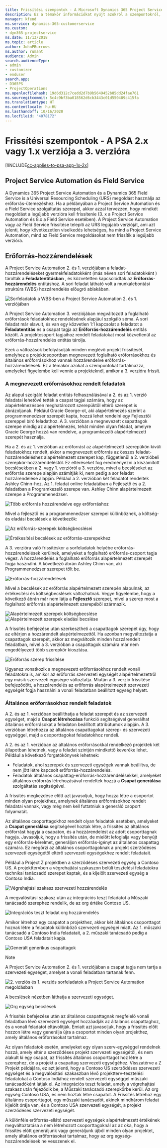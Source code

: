 ```yaml
---
title: Frissítési szempontok - A Microsoft Dynamics 365 Project Service Automation 2.x vagy 1.x verziója a 3. verzióra
description: Ez a témakör információkat nyújt azokról a szempontokról, amelyeket mérlegelnie kell, amikor a Project Service Automation 2.x vagy 1.x verziójáról a 3-as verzióra frissít.
manager: kfend
ms.service: dynamics-365-customerservice
ms.custom:
- dyn365-projectservice
ms.date: 11/13/2018
ms.topic: article
author: JohnPBurrows
ms.author: rumant
audience: Admin
search.audienceType:
- admin
- customizer
- enduser
search.app:
- D365PS
- ProjectOperations
ms.openlocfilehash: 19d6d312c7cedd2d7b9b5649452b85dd24fae761
ms.sourcegitcommit: 5c4c9bf3ba018562d6cb3443c01d550489c415fa
ms.translationtype: HT
ms.contentlocale: hu-HU
ms.lasthandoff: 10/16/2020
ms.locfileid: "4078172"
---
```

# <a name="upgrade-considerations---psa-version-2x-or-1x-to-version-3"></a>Frissítési szempontok - A PSA 2.x vagy 1.x verziója a 3. verzióra
[!INCLUDE[cc-applies-to-psa-app-1x-2x](../includes/cc-applies-to-psa-app-1x-2x.md)]

## <a name="project-service-automation-and-field-service"></a>Project Service Automation és Field Service
A Dynamics 365 Project Service Automation és a Dynamics 365 Field Service is a Universal Resourcing Scheduling (URS) megoldást használja az erőforrás-ütemezéshez. Ha a példányában a Project Service Automation és a Field Service szolgáltatás szerepel, akkor azzal tervezzen, hogy mindkét megoldást a legújabb verzióra kell frissítenie (3. x a Project Service Automation és 8.x a Field Service esetében). A Project Service Automation vagy az Field Service frissítése telepíti az URS legújabb verzióját, ami azt jelenti, hogy következetlen viselkedés lehetséges, ha mind a Project Service Automation, mind az Field Service megoldásokat nem frissítik a legújabb verzióra.

## <a name="resource-assignments"></a>Erőforrás-hozzárendelések
A Project Service Automation 2. és 1. verziójában a feladat-hozzárendeléseket gyermekfeladatokként (más néven sori feladatokként ) tárolták a **Feladatentitásban** , és közvetetten kapcsolódtak az **Erőforrás-hozzárendelés** entitáshoz. A sori feladat látható volt a munkalebontási struktúra (WBS) hozzárendelés előugró ablakában.

![Sorfeladatok a WBS-ben a Project Service Automation 2. és 1. verziójában](media/upgrade-line-task-01.png)

A Project Service Automation 3. verziójában megváltozott a foglalható erőforrások feladatokhoz rendelésének alapjául szolgáló séma. A sori feladat már elavult, és van egy közvetlen 1:1 kapcsolat a feladatot a **Feladatentitás** és a csapat tagja az **Erőforrás-hozzárendelés** entitás között. A projektcsoport tagjaihoz rendelt feladatokat most közvetlenül az erőforrás-hozzárendelés entitás tárolja.  

Ezek a változások befolyásolják minden meglévő projekt frissítését, amelyhez a projektcsoportban megnevezett foglalható erőforrásokhoz és általános erőforrásokhoz vannak hozzárendelve erőforrás-hozzárendelések. Ez a témakör azokat a szempontokat tartalmazza, amelyeket figyelembe kell vennie a projekteknél, amikor a 3. verzióra frissít. 

### <a name="tasks-assigned-to-named-resources"></a>A megnevezett erőforrásokhoz rendelt feladatok
Az alapul szolgáló feladat entitás felhasználásával a 2. és az 1. verzió feladatai lehetővé tették a csapat tagjai számára, hogy az alapértelmezésben meghatározott szerepüktől eltérő szerepet is ábrázoljanak. Például Gracie George-ot, aki alapértelmezés szerint a programmenedzser szerepét kapta, hozzá lehet rendelni egy Fejlesztői szereppel bíró feladathoz. A 3. verzióban a megnevezett csapattagok szerepe mindig az alapértelmezés, tehát minden olyan feladat, amelyre Gracie George hozzá van rendelve, a programkezelő alapértelmezett szerepét használja.

Ha a 2. és az 1. verzióban az erőforrást az alapértelmezett szerepükön kívüli feladatokhoz rendelt, akkor a megnevezett erőforrás az összes feladat-hozzárendeléshez alapértelmezett szerepet kap, függetlenül a 2. verzióbeli szerepkör-hozzárendeléstől. Ez eltéréseket fog eredményezni a kiszámított becslésekben a 2. vagy 1. verzióról a 3. verzióra, mivel a becsléseket az erőforrás szerepe alapján számítják ki, nem pedig a sor feladat hozzárendelése alapján. Például a 2. verzióban két feladatot rendeltek Ashley Chinn-hez. Az 1. feladat online feladatában a Fejlesztő és a 2. feladatban a Programkezelő szerepe van. Ashley Chinn alapértelmezett szerepe a Programmenedzser.

![Több erőforrás hozzárendelve egy erőforráshoz](media/upgrade-multiple-roles-02.png)

Mivel a fejlesztő és a programmenedzser szerepei különböznek, a költség- és eladási becslések a következők:

![Az erőforrás-szerepek költségbecslései](media/upggrade-cost-estimates-03.png)

![Értékesítési becslések az erőforrás-szerepekhez](media/upgrade-sales-estimates-04.png)

A 3. verzióra való frissítéskor a sorfeladatok helyébe erőforrás-hozzárendelések kerülnek, amelyeket a foglalható erőforrás-csoport tagja végez. A hozzárendelés a foglalható erőforrás alapértelmezett szerepét fogja használni. A következő ábrán Ashley Chinn van, aki Programmenedzser szerepet tölt be.

![Erőforrás-hozzárendelések](media/resource-assignment-v2-05.png)

Mivel a becslések az erőforrás alapértelmezett szerepén alapulnak, az értékesítési és költségbecslések változhatnak. Vegye figyelembe, hogy a következő ábrán már nem látja a **Fejlesztő** szerepet, mivel a szerep most a foglalható erőforrás alapértelmezett szerepéből származik.

![Alapértelmezett szerepek költségbecslése](media/resource-assignment-cost-estimate-06.png)
![Alapértelmezett szerepek eladási becslése](media/resource-assignment-sales-estimate-07.png)

A frissítés befejezése után szerkesztheti a csapattagok szerepét úgy, hogy az eltérjen a hozzárendelt alapértelmezettől. Ha azonban megváltoztatja a csapattagok szerepét, akkor az megváltozik minden hozzárendelt feladatban, mivel a 3. verzióban a csapattagok számára már nem engedélyezett több szerepkör kiosztása.

![Erőforrás szerep frissítése](media/resource-role-assignment-08.png)

Ugyanez vonatkozik a megnevezett erőforrásokhoz rendelt vonali feladatokra is, amikor az erőforrás szervezeti egységét alapértelmezettről egy másik szervezeti egységre változtatja. Miután a 3. verzió frissítése befejeződött, a hozzárendelés az erőforrás alapértelmezett szervezeti egységét fogja használni a vonali feladatban beállított egység helyett.

### <a name="tasks-assigned-to-generic-resources"></a>Általános erőforrásokhoz rendelt feladatok
A 2. és az 1. verzióban beállíthatja a feladat szerepét és az szervezeti egységet, majd a **Csapat létrehozása** funkció segítségével generálhat általános erőforrásokat a feladaton beállított attribútumok alapján. A 3. verzióban létrehozza az általános csapattagokat szerep- és szervezeti egységgel, majd a csoporttagokat feladatokhoz rendeli.

A 2. és az 1. verzióban az általános erőforrásokkal rendelkező projektek két állapotban lehetnek, vagy a feladat szintjén mindkettő keveréke lehet. Például a következő forgatókönyvek lehetnek:

- Feladatok, ahol szerepek és szervezeti egységek vannak beállítva, de nem jött létre kapcsolt erőforrás-hozzárendelés.
- Feladatok általános csapattag-erőforrás-hozzárendelésekkel, amelyeket általános erőforrás létrehozásával rendeltek hozzá a **Csapat generálása** szolgáltatás segítségével.

A frissítés megkezdése előtt azt javasoljuk, hogy hozza létre a csoportot minden olyan projekthez, amelynek általános erőforrásokhoz rendelt feladatai vannak, vagy még nem kell futtatniuk a generáló csoport folyamatát.

Az általános csoporttagokhoz rendelt olyan feladatok esetében, amelyeket a **Csapat generálása** segítségével hoztak létre, a frissítés az általános erőforrást hagyja a csapaton, és a hozzárendelést az adott csoporttagnak hagyja. Javasoljuk, hogy a frissítés után, de mielőtt lefoglalja vagy benyújt egy erőforrás-kérelmet, generáljon erőforrás-igényt az általános csapattag számára. Ez megőrzi az általános csoporttagoknak a projekt szerződéses szervezeti egységétől eltérő szervezeti egységekhez rendelt feladatait.

Például a Project Z projektben a szerződéses szervezeti egység a Contoso US. A projekttervben a végrehajtási szakaszon belüli tesztelési feladatokra technikai tanácsadó szerepet kaptak, és a kijelölt szervezeti egység a Contoso India.

![Végrehajtási szakasz szervezeti hozzárendelés](media/org-unit-assignment-09.png)

A megvalósítási szakasz után az integrációs teszt feladatot a Műszaki tanácsadó szerephez rendelik, de az org értéke Contoso US.  

![Integrációs teszt feladat org hozzárendelés](media/org-unit-generate-team-10.png)

Amikor létrehoz egy csapatot a projekthez, akkor két általános csoporttagot hoznak létre a feladatok különböző szervezeti egységei miatt. Az 1. műszaki tanácsadó a Contoso India feladatait, a 2. műszaki tanácsadó pedig a Contoso USA feladatait kapja.  

![Generált generikus csapattagok](media/org-unit-assignments-multiple-resources-11.png)

> [!NOTE]
> A Project Service Automation 2. és 1. verziójában a csapat tagja nem tartja a szervezeti egységet, amelyet a vonali feladatban tartanak fenn.

![2. verziós és 1. verziós sorfeladatok a Project Service Automation megoldásban](media/line-tasks-12.png)

A becslések nézetben láthatja a szervezeti egységet. 

![Org egység becslések](media/org-unit-estimates-view-13.png)
 
A frissítés befejezése után az általános csapattagnak megfelelő vonali feladatban lévő szervezeti egységet hozzáadják az általános csapattaghoz, és a vonali feladatot eltávolítják. Emiatt azt javasoljuk, hogy a frissítés előtt hozzon létre vagy generálja újra a csoportot minden olyan projekthez, amely általános erőforrásokat tartalmaz.

Az olyan feladatok esetén, amelyeket egy olyan szerv-egységgel rendelnek hozzá, amely eltér a szerződéses projekt szervezeti egységétől, és nem alakult ki egy csapat, az frissítés általános csoporttagot hoz létre a szerephez, de a projekt a csapattag szervezeti egységéhez. Visszatérve a Z Projekt példájára, ez azt jelenti, hogy a Contoso US szerződéses szervezeti egységet és a megvalósítási szakaszban lévő projektterv-tesztelési feladatokat a Contoso Indiához rendelt szervezeti egységgel műszaki tanácsadóként látják el. Az integrációs teszt feladat, amely a végrehajtási szakasz után fejeződik be, a Műszaki tanácsadó szerepkörbe kerül. Az org egység Contoso USA, és nem hoztak létre csapatot. A Frissítés létrehoz egy általános csoporttagot, egy műszaki tanácsadót, akinek mindhárom feladat kijelölt órája van, és a Contoso USA szervezeti egységét, a projekt szerződéses szervezeti egységét.   
 
A különféle erőforrás-ellátó szervezeti egységek alapértelmezett értékének megváltoztatása a nem létrehozott csoporttagoknál az az oka, hogy a frissítés előtt generáljunk vagy generáljunk újból minden olyan projektet, amely általános erőforrásokat tartalmaz, hogy az org egység-hozzárendelések ne vesszenek el.

